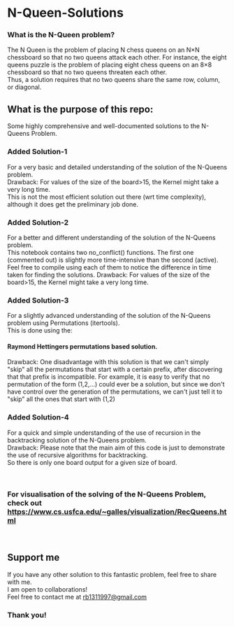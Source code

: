 # N-Queen-Solutions

### What is the N-Queen problem?
The N Queen is the problem of placing N chess queens on an N×N chessboard so that no two queens attack each other. For instance, the eight queens puzzle is the problem of placing eight chess queens on an 8×8 chessboard so that no two queens threaten each other.  
Thus, a solution requires that no two queens share the same row, column, or diagonal.  

## What is the purpose of this repo:

Some highly comprehensive and well-documented solutions to the N-Queens Problem. 

### Added Solution-1 
For a very basic and detailed understanding of the solution of the N-Queens problem.  
Drawback: For values of the size of the board>15, the Kernel might take a very long time. </br>
This is not the most efficient solution out there (wrt time complexity), although it does get the preliminary job done.

### Added Solution-2 
For a better and different understanding of the solution of the N-Queens problem.  
This notebook contains two no_conflict() functions. The first one (commented out) is slightly more time-intensive than the second (active).  
Feel free to compile using each of them to notice the difference in time taken for finding the solutions.
Drawback: For values of the size of the board>15, the Kernel might take a very long time. </br>

### Added Solution-3 
For a slightly advanced understanding of the solution of the N-Queens problem using Permutations (itertools).  
This is done using the:
#### Raymond Hettingers permutations based solution.  
Drawback: One disadvantage with this solution is that we can't simply "skip" all the permutations that start with a certain prefix, after discovering that that prefix is incompatible. For example, it is easy to verify that no permutation of the form (1,2,...) could ever be a solution, but since we don't have control over the generation of the permutations, we can't just tell it to "skip" all the ones that start with (1,2) </br>

### Added Solution-4 
For a quick and simple understanding of the use of recursion in the backtracking solution of the N-Queens problem.  
Drawback: Please note that the main aim of this code is just to demonstrate the use of recursive algorithms for backtracking.  
So there is only one board output for a given size of board. </br>

</br>

### For visualisation of the solving of the N-Queens Problem, check out https://www.cs.usfca.edu/~galles/visualization/RecQueens.html
</br>

## Support me
If you have any other solution to this fantastic problem, feel free to share with me.  
I am open to collaborations!  
Feel free to contact me at rb1311997@gmail.com  

### Thank you!
